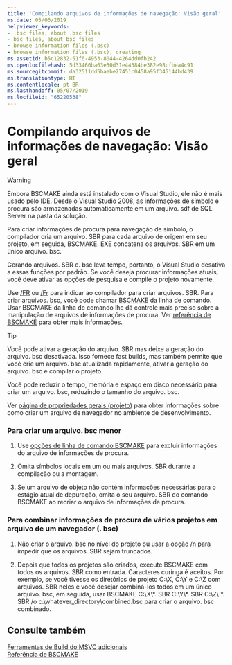 ```yaml
---
title: 'Compilando arquivos de informações de navegação: Visão geral'
ms.date: 05/06/2019
helpviewer_keywords:
- .bsc files, about .bsc files
- bsc files, about bsc files
- browse information files (.bsc)
- browse information files (.bsc), creating
ms.assetid: b5c12832-51f6-4953-8044-4264dd0fb242
ms.openlocfilehash: 5d33460ba63e50d31e44384be382e98cfbea4c91
ms.sourcegitcommit: da32511dd5baebe27451c0458a95f345144bd439
ms.translationtype: HT
ms.contentlocale: pt-BR
ms.lasthandoff: 05/07/2019
ms.locfileid: "65220538"
---
```

# <a name="building-browse-information-files-overview"></a>Compilando arquivos de informações de navegação: Visão geral


> [!WARNING]
> Embora BSCMAKE ainda está instalado com o Visual Studio, ele não é mais usado pelo IDE. Desde o Visual Studio 2008, as informações de símbolo e procura são armazenadas automaticamente em um arquivo. sdf de SQL Server na pasta da solução.

Para criar informações de procura para navegação de símbolo, o compilador cria um arquivo. SBR para cada arquivo de origem em seu projeto, em seguida, BSCMAKE. EXE concatena os arquivos. SBR em um único arquivo. bsc.

Gerando arquivos. SBR e. bsc leva tempo, portanto, o Visual Studio desativa a essas funções por padrão. Se você deseja procurar informações atuais, você deve ativar as opções de pesquisa e compile o projeto novamente.

Use [/FR](fr-fr-create-dot-sbr-file.md) ou [/Fr](fr-fr-create-dot-sbr-file.md) para indicar ao compilador para criar arquivos. SBR. Para criar arquivos. bsc, você pode chamar [BSCMAKE](bscmake-command-line.md) da linha de comando. Usar BSCMAKE da linha de comando lhe dá controle mais preciso sobre a manipulação de arquivos de informações de procura. Ver [referência de BSCMAKE](bscmake-reference.md) para obter mais informações.

> [!TIP]
>  Você pode ativar a geração do arquivo. SBR mas deixe a geração do arquivo. bsc desativada. Isso fornece fast builds, mas também permite que você crie um arquivo. bsc atualizada rapidamente, ativar a geração do arquivo. bsc e compilar o projeto.

Você pode reduzir o tempo, memória e espaço em disco necessário para criar um arquivo. bsc, reduzindo o tamanho do arquivo. bsc.

Ver [página de propriedades gerais (projeto)](general-property-page-project.md) para obter informações sobre como criar um arquivo de navegador no ambiente de desenvolvimento.

### <a name="to-create-a-smaller-bsc-file"></a>Para criar um arquivo. bsc menor

1. Use [opções de linha de comando BSCMAKE](bscmake-options.md) para excluir informações do arquivo de informações de procura.

1. Omita símbolos locais em um ou mais arquivos. SBR durante a compilação ou a montagem.

1. Se um arquivo de objeto não contém informações necessárias para o estágio atual de depuração, omita o seu arquivo. SBR do comando BSCMAKE ao recriar o arquivo de informações de procura.

### <a name="to-combine-the-browse-information-from-several-projects-into-one-browser-file-bsc"></a>Para combinar informações de procura de vários projetos em arquivo de um navegador (. bsc)

1. Não criar o arquivo. bsc no nível do projeto ou usar a opção /n para impedir que os arquivos. SBR sejam truncados.

1. Depois que todos os projetos são criados, execute BSCMAKE com todos os arquivos. SBR como entrada. Caracteres curinga é aceitos. Por exemplo, se você tivesse os diretórios de projeto C:\X, C:\Y e C:\Z com arquivos. SBR neles e você desejar combiná-los todos em um único arquivo. bsc, em seguida, usar BSCMAKE C:\X\\\*. SBR C:\Y\\\*. SBR C:\Z\\ \*. SBR /o c:\whatever_directory\combined.bsc para criar o arquivo. bsc combinado.

## <a name="see-also"></a>Consulte também

[Ferramentas de Build do MSVC adicionais](c-cpp-build-tools.md)<br/>
[Referência de BSCMAKE](bscmake-reference.md)
